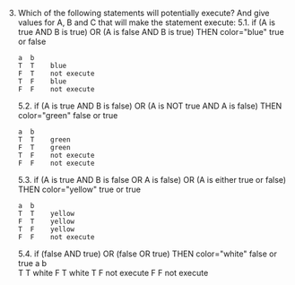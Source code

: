 3. Which of the following statements will potentially execute? And give values for A, B and C that will make the statement execute:
    5.1. if (A is true AND B is true) OR (A is false AND B is true) THEN color="blue"
                     true     or   false  
       
       a  b   
       T  T    blue
       F  T    not execute
       T  F    blue
       F  F    not execute

    5.2. if (A is true AND B is false) OR (A is NOT true AND A is false) THEN color="green"
                       false      or    true
      
       a  b   
       T  T    green
       F  T    green
       T  F    not execute
       F  F    not execute
       
    5.3. if (A is true AND B is false OR A is false) OR (A is either true or false) THEN color="yellow"
                         true           or        true
      
       a  b   
       T  T    yellow
       F  T    yellow
       T  F    yellow
       F  F    not execute
   
    5.4. if (false AND true) OR (false OR true) THEN color="white"
                    false  or   true
       a  b   
       T  T    white
       F  T    white
       T  F    not execute
       F  F    not execute
        
        
        
        